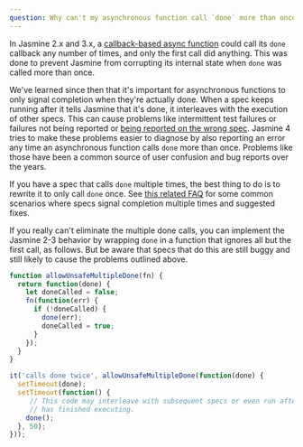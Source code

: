 ```yaml
---
question: Why can't my asynchronous function call `done` more than once? What should I do instead?
---
```


In Jasmine 2.x and 3.x, a [callback-based async function](/tutorials/async)
could call its `done` callback any number of times, and only the first call did
anything. This was done to prevent Jasmine from corrupting its internal state
when `done` was called more than once.

We've learned since then that it's important for asynchronous functions to only
signal completion when they're actually done. When a spec keeps running after it
tells Jasmine that it's done, it interleaves with the execution of other specs.
This can cause problems like intermittent test failures or failures not being
reported or [being reported on the wrong spec](#late-failures). Jasmine 4 tries
to make these problems easier to diagnose by also reporting an error any time
an asynchronous function calls `done` more than once. Problems like those have
been a common source of user confusion and bug reports over the years.

If you have a spec that calls `done` multiple times, the best thing to do is to
rewrite it to only call `done` once. See [this related FAQ](#010-mixed-style)
for some common scenarios where specs signal completion multiple times and
suggested fixes.

If you really can't eliminate the multiple done calls, you can implement the
Jasmine 2-3 behavior by wrapping `done` in a function that ignores all but the
first call, as follows. But be aware that specs that do this are still buggy
and still likely to cause the problems outlined above.


```javascript
function allowUnsafeMultipleDone(fn) {
  return function(done) {
    let doneCalled = false;
    fn(function(err) {
      if (!doneCalled) {
        done(err);
        doneCalled = true;
      }
    });
  }
}

it('calls done twice', allowUnsafeMultipleDone(function(done) {
  setTimeout(done);
  setTimeout(function() {
	 // This code may interleave with subsequent specs or even run after Jasmine
	 // has finished executing.
    done();
  }, 50);
}));
```
